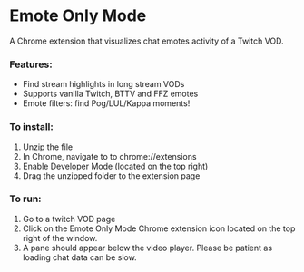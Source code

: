 # Emote Only Mode
A Chrome extension that visualizes chat emotes activity of a Twitch VOD.

### Features:
* Find stream highlights in long stream VODs
* Supports vanilla Twitch, BTTV and FFZ emotes
* Emote filters: find Pog/LUL/Kappa moments!

### To install:
1. Unzip the file
2. In Chrome, navigate to to chrome://extensions
3. Enable Developer Mode (located on the top right)
4. Drag the unzipped folder to the extension page

### To run:
1. Go to a twitch VOD page
2. Click on the Emote Only Mode Chrome extension icon located on the top right of the window.
3. A pane should appear below the video player. Please be patient as loading chat data can be slow.